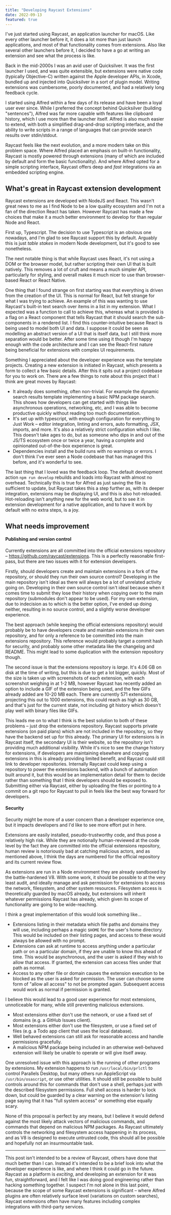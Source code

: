 ```yaml
---
title: "Developing Raycast Extensions"
date: 2022-09-13
featured: true
---
```


I've just started using Raycast, an application launcher for macOS. Like every other launcher before it, it does a lot more than just launch applications, and most of that functionality comes from extensions. Also like several other launchers before it, I decided to have a go at writing an extension and see what the process is like.

Back in the mid-2000s I was an avid user of Quicksilver. It was the first launcher I used, and was quite extensible, but extensions were native code (typically Objective-C) written against the Apple developer APIs, in Xcode, bundled up and injected into Quicksilver in a sort of plugin model. Writing extensions was cumbersome, poorly documented, and had a relatively long feedback cycle.

I started using Alfred within a few days of its release and have been a loyal user ever since. While I preferred the concept behind Quicksilver (building "sentences"), Alfred was far more capable with features like clipboard history, which I use more than the launcher itself. Alfred is also much easier to extend, with both a simplified drag-and-drop scripting interface, and the ability to write scripts in a range of languages that can provide search results over stdin/stdout.

Raycast feels like the next evolution, and a more modern take on this problem space. Where Alfred placed an emphasis on built-in functionality, Raycast is mostly powered through extensions (many of which are included by default and form the basic functionality). And where Alfred opted for a simple scripting interface, Raycast offers deep and _fast_ integrations via an embedded scripting engine.

## What's great in Raycast extension development

Raycast extensions are developed with NodeJS and React. This wasn't great news to me as I find Node to be a low quality ecosystem and I'm not a fan of the direction React has taken. However Raycast has made a few choices that make it a much better environment to develop for than regular Node and React.

First up, Typescript. The decision to use Typescript is an obvious one nowadays, and I'm glad to see Raycast support this by default. Arguably this is just _table stakes_ in modern Node development, but it's good to see nonetheless.

The next notable thing is that while Raycast uses React, it's not using a DOM or the browser model, but rather scripting their own UI that is built natively. This removes a lot of cruft and means a much simpler API, particularly for styling, and overall makes it much nicer to use than browser-based React or React Native.

One thing that I found strange on first starting was that everything is driven from the creation of the UI. This is normal for React, but felt strange for what I was trying to achieve. An example of this was wanting to use Raycast's built-in text search over items in a list in my extension. What I expected was a function to call to achieve this, whereas what is provided is a flag on a React component that tells Raycast that it should search the sub-components in a rendered list. I find this counter-intuitive because React is being used to model both UI and data. I suppose it could be seen as modelling an abstract version of a UI that is itself data, but I still think more separation would be better. After some time using it though I'm happy enough with the code architecture and I can see the React-first nature being beneficial for extensions with complex UI requirements.

Something I appreciated about the developer experience was the template projects. Creating a new extension is initiated in Raycast, which presents a form to collect a few basic details. After this it spits out a project codebase for you to work on. There are a few things to note about this project that I think are great moves by Raycast:

- It already does something, often non-trivial. For example the dynamic search results template implementing a basic NPM package search. This shows how developers can get started with things like asynchronous operations, networking, etc, and I was able to become productive quickly without reading too much documentation.
- It's set up with typescript, with enough configuration for everything to Just Work – editor integration, linting and errors, auto formatting, JSX, imports, and more. It's also a relatively strict configuration which I like. This doesn't take ages to do, but as someone who dips in and out of the JS/TS ecosystem once or twice a year, having a complete and opinionated out-of-the-box experience is great.
- Dependencies install and the build runs with no warnings or errors. I don't think I've ever seen a Node codebase that has managed this before, and it's wonderful to see.

The last thing that I loved was the feedback loop. The default development action `npm run develop` rebuilds and loads into Raycast with almost no overhead. Technically this is true for Alfred as just saving the file is sufficient to update, but Raycast takes this a step further as, with its deeper integration, extensions may be displaying UI, and this is also hot-reloaded. Hot-reloading isn't anything new for the web world, but to see it in extension development for a native application, and to have it work by default with no extra steps, is a joy.

## What needs improvement

#### Publishing and version control

Currently extensions are all committed into the official extensions repository – <https://github.com/raycast/extensions>. This is a perfectly reasonable first-pass, but there are two issues with it for extension developers.

Firstly, should developers create and maintain extensions in a fork of the repository, or should they run their own source control? Developing in the main repository isn't ideal as there will always be a lot of unrelated activity going on. Developing in their own source control isn't ideal because when it comes time to submit they lose their history when copying over to the main repository (submodules don't appear to be used). For my own extension, due to indecision as to which is the better option, I've ended up doing neither, resulting in no source control, and a slightly worse developer experience.

The best approach (while keeping the official extensions repository) would probably be to have developers create and maintain extensions in their own repository, and for only a reference to be committed into the main extensions repository. This reference would probably target a commit hash for security, and probably some other metadata like the changelog and README. This might lead to some duplication with the extension repository though.

The second issue is that the extensions repository is _large_. It's 4.06 GB on disk at the time of writing, but this is due to get a lot bigger, quickly. Most of the size is taken up with screenshots of each extension, with each screenshot weighing in at 1-2 MB, however Raycast has recently added an option to include a GIF of the extension being used, and the few GIFs already added are 10-20 MB each. There are currently 571 extensions, projecting this out to 1000 extensions, this could reach as high as 30 GB, and that's just for the current state, not including git history which doesn't play well with binary files like GIFs.

This leads me on to what I think is the best solution to both of these problems – just drop the extensions repository. Raycast supports private extensions (on paid plans) which are not included in the repository, so they have the backend set up for this already. The primary UI for extensions is in Raycast itself, the secondary UI is their website, so the repository isn't providing much additional visibility. While it's nice to see the change history for extensions, if developers are maintaining elsewhere and copying extensions in this is already providing limited benefit, and Raycast could still link to developer repositories. Internally Raycast could keep using a repository to power the extensions backend, with a bunch of automation built around it, but this would be an implementation detail for them to decide rather than something that I think developers should be exposed to. Submitting either via Raycast, either by uploading the files or pointing to a commit on a git repo for Raycast to pull in feels like the best way forward for developers.

#### Security

Security might be more of a user concern than a developer experience one, but it impacts developers and I'd like to see more effort put in here.

Extensions are easily installed, pseudo-trustworthy code, and thus pose a relatively high risk. While they are notionally human-reviewed at the code level by the fact they are committed into the official extensions repository, human review is notoriously bad at catching malicious actors, and as mentioned above, I think the days are numbered for the official repository and its current review flow.

As extensions are run in a Node environment they are already sandboxed by the battle-hardened V8. With some work, it should be possible to at the very least audit, and ideally manage and ask permission for extensions to access the network, filesystem, and other system resources. Filesystem access is theoretically guarded by macOS already, but extensions will inherit whatever permissions Raycast has already, which given its scope of functionality are going to be wide-reaching.

I think a great implementation of this would look something like...

- Extensions listing in their metadata which file paths and domains they will use, including perhaps a magic `$HOME` for the user's home directory. This would be included on their listing pages, and access to these would always be allowed with no prompt.
- Extensions can ask at runtime to access anything under a particular path or on a particular domain, if they are unable to know this ahead of time. This would be asynchronous, and the user is asked if they wish to allow that access. If granted, the extension can access files under that path as normal.
- Access to any other file or domain causes the extension execution to be blocked as the user is asked for permission. The user can choose some form of "allow all access" to not be prompted again. Subsequent access would work as normal if permission is granted.

I believe this would lead to a good user experience for most extensions, unnoticeable for many, while still preventing malicious extensions.

- Most extensions either don't use the network, or use a fixed set of domains (e.g. a GitHub Issues client).
- Most extensions either don't use the filesystem, or use a fixed set of files (e.g. a Todo app client that uses the local database).
- Well behaved extensions can still ask for reasonable access and handle permissions gracefully.
- A malicious NPM package being included in an otherwise well-behaved extension will likely be unable to operate or will give itself away.

One unresolved issue with this approach is the running of other programs by extensions. My extension happens to run `/usr/local/bin/prlctl` to control Parallels Desktop, but many others run AppleScript via `/usr/bin/osascript`, or use other utilities. It should still be possible to build controls around this for commands that don't use a shell, perhaps just with the described filesystem permissions. Full shell access is harder to lock down, but could be guarded by a clear warning on the extension's listing page saying that it has "full system access" or something else equally scary.

None of this proposal is perfect by any means, but I believe it would defend against the most likely attack vectors of malicious commands, and commands that depend on malicious NPM packages. As Raycast ultimately controls the networking and filesystem access happening in its process, and as V8 is designed to execute untrusted code, this should all be possible and hopefully not an insurmountable task.

---

This post isn't intended to be a review of Raycast, others have done that much better than I can. Instead it's intended to be a brief look into what the developer experience is like, and where I think it could go in the future. Raycast as a platform is _exciting_, and developing an extension for it was fun, straightforward, and I felt like I was doing good engineering rather than hacking something together. I suspect I'm not alone in this last point, because the scope of some Raycast extensions is significant – where Alfred plugins are often relatively surface level (variations on custom searches), Raycast extensions often have many features including complex integrations with third-party services.
